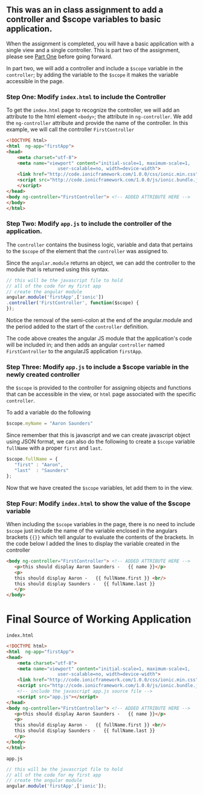 ## This was an in class assignment to add a controller and $scope variables to basic application.

When the assignment is completed, you will have a basic application with a single view and a single controller. This is part two of the assignment, please see [Part One]() before going forward.

In part two, we will add a controller and include a `$scope` variable in the `controller`; by adding the variable to the `$scope` it makes the variable accessible in the page.

### Step One: Modify `index.html` to include the Controller

To get the `index.html` page to recognize the controller, we will add an attribute to the html element `<body>`; the attribute in `ng-controller`. We add the `ng-controller` attribute and provide the name of the controller. In this example, we will call the controller `FirstController`

````HTML
<!DOCTYPE html>
<html  ng-app="firstApp">
<head>
    <meta charset="utf-8">
    <meta name="viewport" content="initial-scale=1, maximum-scale=1, 
                   user-scalable=no, width=device-width">
    <link href="http://code.ionicframework.com/1.0.0/css/ionic.min.css" rel="stylesheet">
    <script src="http://code.ionicframework.com/1.0.0/js/ionic.bundle.js">
    </script>
</head>
<body ng-controller="FirstController"> <!-- ADDED ATTRIBUTE HERE -->
</body>
</html>
````

### Step Two: Modify `app.js` to include the controller of the application. 

The `controller` contains the business logic, variable and data that pertains to the `$scope` of the element that the `controller` was assigned to.

Since the `angular.module` returns an object, we can add the controller to the module that is returned using this syntax.

````Javascript
// this will be the javascript file to hold
// all of the code for my first app
// create the angular module
angular.module('firstApp',['ionic'])
.controller('FirstController', function($scope) {
});
````
Notice the removal of the semi-colon at the end of the angular.module and the period added to the start of the `controller` definition.

The code above creates the angular JS module that the application's code will be included in; and then adds an angular `controller` named `FirstController` to the angularJS application `firstApp`.

### Step Three: Modify `app.js` to include a $scope variable in the newly created controller 

the `$scope` is provided to the controller for assigning objects and functions that can be accessible in the view, or `html` page associated with the specific `controller`. 

To add a variable do the following
````Javascript
$scope.myName = "Aaron Saunders"
````
Since remember that this is javascript and we can create javascript object using JSON format, we can also do the following to create a `$scope` variable `fullName` with a proper `first` and `last`.
````Javascript
$scope.fullName = {
   "first" : "Aaron",
   "last"  : "Saunders"
};
````
Now that we have created the `$scope` variables, let add them to in the view.

### Step Four: Modify `index.html` to show the value of the $scope variable

When including the `$scope` variables in the page, there is no need to include `$scope` just include the name of the variable enclosed in the angulars brackets `{{}}` which tell angular to evaluate the contents of the brackets. In the code below I added the lines to display the variable created in the controller

````HTML
<body ng-controller="FirstController"> <!-- ADDED ATTRIBUTE HERE -->
   <p>this should display Aaron Saunders -   {{ name }}</p>
   <p>
   this should display Aaron -   {{ fullName.first }} <br/>
   this should display Saunders -   {{ fullName.last }}
   </p>
</body>
````

Final Source of Working Application
===
`index.html`
````HTML
<!DOCTYPE html>
<html  ng-app="firstApp">
<head>
    <meta charset="utf-8">
    <meta name="viewport" content="initial-scale=1, maximum-scale=1, 
                   user-scalable=no, width=device-width">
    <link href="http://code.ionicframework.com/1.0.0/css/ionic.min.css" rel="stylesheet">
    <script src="http://code.ionicframework.com/1.0.0/js/ionic.bundle.js"></script>
    <!-- include the javascript app.js source file -->
    <script src="app.js"></script>
</head>
<body ng-controller="FirstController"> <!-- ADDED ATTRIBUTE HERE -->
   <p>this should display Aaron Saunders -   {{ name }}</p>
   <p>
   this should display Aaron -   {{ fullName.first }} <br/>
   this should display Saunders -   {{ fullName.last }}
   </p>
</body>
</html>
````

`app.js`
````Javascript
// this will be the javascript file to hold
// all of the code for my first app
// create the angular module
angular.module('firstApp',['ionic']);
````